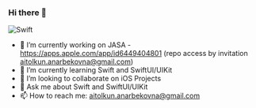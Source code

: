 ### Hi there 👋

![Swift](https://img.shields.io/badge/Swift-FA7343?logo=swift&logoColor=white)

- 🔭 I’m currently working on JASA - https://apps.apple.com/app/id6449404801 (repo access by invitation aitolkun.anarbekovna@gmail.com)
- 🌱 I’m currently learning Swift and SwiftUI/UIKit
- 👯 I’m looking to collaborate on iOS Projects
- 💬 Ask me about Swift and SwiftUI/UIKit
- 📫 How to reach me: aitolkun.anarbekovna@gmail.com
